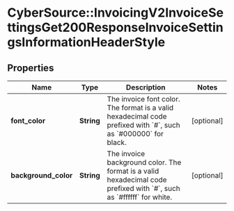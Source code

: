 # CyberSource::InvoicingV2InvoiceSettingsGet200ResponseInvoiceSettingsInformationHeaderStyle

## Properties
Name | Type | Description | Notes
------------ | ------------- | ------------- | -------------
**font_color** | **String** | The invoice font color. The format is a valid hexadecimal code prefixed with &#x60;#&#x60;, such as &#x60;#000000&#x60; for black. | [optional] 
**background_color** | **String** | The invoice background color. The format is a valid hexadecimal code prefixed with &#x60;#&#x60;, such as &#x60;#ffffff&#x60; for white. | [optional] 


